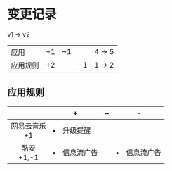 # 变更记录

v1 -> v2

||||||
|-|:-:|:-:|:-:|:-:|
|应用|+1|~1||4 -> 5|
|应用规则|+2||-1|1 -> 2|

## 应用规则

||+|~|-|
|:-:|-|-|-|
|网易云音乐<br>+1|<li>升级提醒|||
|酷安<br>+1,-1|<li>信息流广告||<li>信息流广告|
